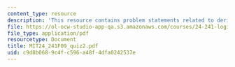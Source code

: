 ```yaml
---
content_type: resource
description: 'This resource contains problem statements related to derivations. '
file: https://ol-ocw-studio-app-qa.s3.amazonaws.com/courses/24-241-logic-i-fall-2009/c9d8b0689c4fc596a48f4dfa0242537e_MIT24_241F09_quiz2.pdf
file_type: application/pdf
resourcetype: Document
title: MIT24_241F09_quiz2.pdf
uid: c9d8b068-9c4f-c596-a48f-4dfa0242537e
---
```

